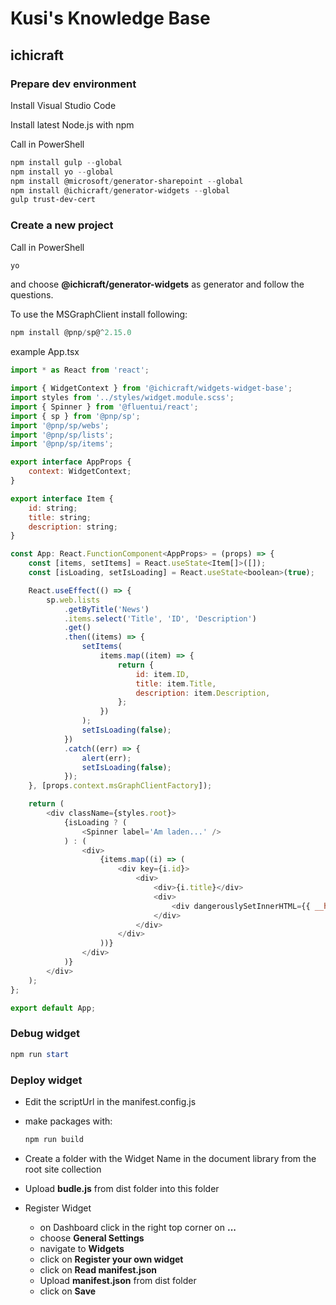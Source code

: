 # Kusi's Knowledge Base

## ichicraft

### Prepare dev environment

Install Visual Studio Code

Install latest Node.js with npm

Call in PowerShell

```powershell
npm install gulp --global
npm install yo --global
npm install @microsoft/generator-sharepoint --global
npm install @ichicraft/generator-widgets --global
gulp trust-dev-cert
```

### Create a new project

Call in PowerShell

```powershell
yo
```
and choose **@ichicraft/generator-widgets** as generator and follow the questions.

To use the MSGraphClient install following:

```powershell
npm install @pnp/sp@^2.15.0
```

example App.tsx

```javascript
import * as React from 'react';

import { WidgetContext } from '@ichicraft/widgets-widget-base';
import styles from '../styles/widget.module.scss';
import { Spinner } from '@fluentui/react';
import { sp } from '@pnp/sp';
import '@pnp/sp/webs';
import '@pnp/sp/lists';
import '@pnp/sp/items';

export interface AppProps {
    context: WidgetContext;
}

export interface Item {
    id: string;
    title: string;
    description: string;
}

const App: React.FunctionComponent<AppProps> = (props) => {
    const [items, setItems] = React.useState<Item[]>([]);
    const [isLoading, setIsLoading] = React.useState<boolean>(true);

    React.useEffect(() => {
        sp.web.lists
            .getByTitle('News')
            .items.select('Title', 'ID', 'Description')
            .get()
            .then((items) => {
                setItems(
                    items.map((item) => {
                        return {
                            id: item.ID,
                            title: item.Title,
                            description: item.Description,
                        };
                    })
                );
                setIsLoading(false);
            })
            .catch((err) => {
                alert(err);
                setIsLoading(false);
            });
    }, [props.context.msGraphClientFactory]);

    return (
        <div className={styles.root}>
            {isLoading ? (
                <Spinner label='Am laden...' />
            ) : (
                <div>
                    {items.map((i) => (
                        <div key={i.id}>
                            <div>
                                <div>{i.title}</div>
                                <div>
                                    <div dangerouslySetInnerHTML={{ __html: i.description }} />
                                </div>
                            </div>
                        </div>
                    ))}
                </div>
            )}
        </div>
    );
};

export default App;
```

### Debug widget

```powershell
npm run start
```

### Deploy widget

- Edit the scriptUrl in the manifest.config.js

- make packages with:

    ```powershell
    npm run build
    ```

- Create a folder with the Widget Name in the document library from the root site collection

- Upload **budle.js** from dist folder into this folder

- Register Widget 
  - on Dashboard click in the right top corner on **...**
  - choose **General Settings**
  - navigate to **Widgets** 
  - click on **Register your own widget**
  - click on **Read manifest.json**
  - Upload **manifest.json** from dist folder
  - click on **Save**
